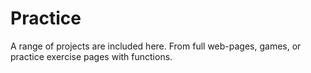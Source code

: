 # Practice

A range of projects are included here. From full web-pages, games, or practice exercise pages with functions.
